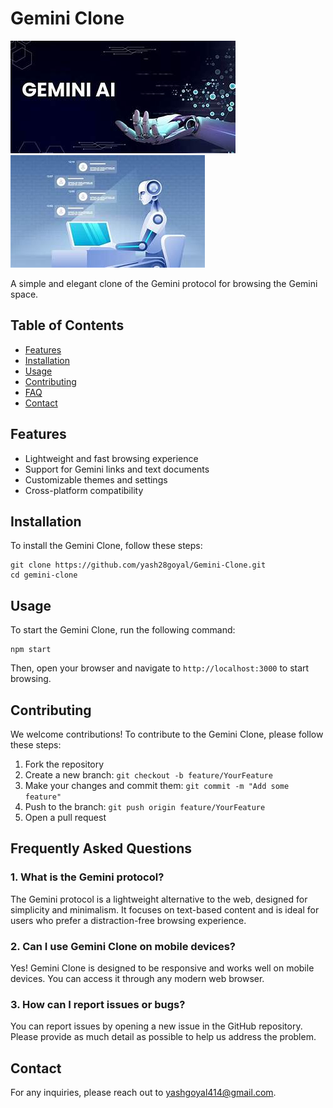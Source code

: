 <h1>Gemini Clone</h1>
 <span><img src="image2.jpg"></span>  <span><img src="image3.jpg"></span>
    <p>A simple and elegant clone of the Gemini protocol for browsing the Gemini space.</p>

  <h2>Table of Contents</h2>
  <ul>
      <li><a href="#features">Features</a></li>
      <li><a href="#installation">Installation</a></li>
      <li><a href="#usage">Usage</a></li>
      <li><a href="#contributing">Contributing</a></li>
      <li><a href="#faq">FAQ</a></li>
      <li><a href="#contact">Contact</a></li>
  </ul>

  <h2 id="features">Features</h2>
  <ul>
      <li>Lightweight and fast browsing experience</li>
      <li>Support for Gemini links and text documents</li>
      <li>Customizable themes and settings</li>
      <li>Cross-platform compatibility</li>
  </ul>

  <h2 id="installation">Installation</h2>
    <p>To install the Gemini Clone, follow these steps:</p>
    <pre><code>git clone https://github.com/yash28goyal/Gemini-Clone.git
cd gemini-clone</code></pre>

  <h2 id="usage">Usage</h2>
    <p>To start the Gemini Clone, run the following command:</p>
    <pre><code>npm start</code></pre>
    <p>Then, open your browser and navigate to <code>http://localhost:3000</code> to start browsing.</p>

  <h2 id="contributing">Contributing</h2>
    <p>We welcome contributions! To contribute to the Gemini Clone, please follow these steps:</p>
    <ol>
        <li>Fork the repository</li>
        <li>Create a new branch: <code>git checkout -b feature/YourFeature</code></li>
        <li>Make your changes and commit them: <code>git commit -m "Add some feature"</code></li>
        <li>Push to the branch: <code>git push origin feature/YourFeature</code></li>
        <li>Open a pull request</li>
    </ol>
<h2 id="faq">Frequently Asked Questions</h2>
  <h3>1. What is the Gemini protocol?</h3>
  <p>The Gemini protocol is a lightweight alternative to the web, designed for simplicity and minimalism. It focuses on text-based content and is ideal for users who prefer a distraction-free browsing experience.</p>

  <h3>2. Can I use Gemini Clone on mobile devices?</h3>
  <p>Yes! Gemini Clone is designed to be responsive and works well on mobile devices. You can access it through any modern web browser.</p>

  <h3>3. How can I report issues or bugs?</h3>
  <p>You can report issues by opening a new issue in the GitHub repository. Please provide as much detail as possible to help us address the problem.</p>
<h2 id="contact">Contact</h2>
  <p>For any inquiries, please reach out to <a href="mailto:yashgoyal414@gmail.com">yashgoyal414@gmail.com</a>.</p>
